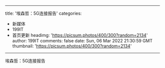 
---
title: '埃森哲：5G连接报告'
categories: 
 - 新媒体
 - 199IT
 - 首页更新
headimg: 'https://picsum.photos/400/300?random=2134'
author: 199IT
comments: false
date: Sun, 06 Mar 2022 21:30:59 GMT
thumbnail: 'https://picsum.photos/400/300?random=2134'
---

<div>   
埃森哲：5G连接报告  
</div>
            